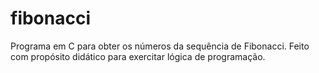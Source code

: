 # fibonacci
Programa em C para obter os números da sequência de Fibonacci. Feito com propósito didático para exercitar lógica de programação.
